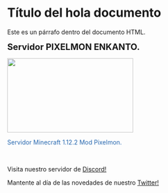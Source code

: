 <!DOCTYPE html>
<html lang="en">
<head>
    <meta charset="UTF-8">
    <meta name="viewport" content="width=device-width, initial-scale=1.0">
</head>
<body style="background-image: url('https://i.imgur.com/Vz5hPh1.png'); background-size: cover; background-repeat: no-repeat;">
    <h1>Título del hola documento</h1>
    <p>Este es un párrafo dentro del documento HTML.</p>
    <p><strong><span style="font-size: 20px;">Servidor PIXELMON ENKANTO.</span></strong></p>
    <p><img src="https://myfiles.space/user_files/213457_c1fb106eadd3bbff/213457_custom_files/img1714898594.png" style="width: 290px; height: 171.205px;" width="290" height="171.205"></p>
    <p><span style="color: rgb(41, 105, 176);">Servidor Minecraft 1.12.2 Mod Pixelmon.</span></p>
    <p><br></p>
    <p>Visita nuestro servidor de <a href="https://discord.gg/WvbrjUweCA">Discord!</a></p>
    <p>Mantente al día de las novedades de nuestro <a href="https://twitter.com/PixelmonenKanto">Twitter!</a></p>
    <p><br></p>
    <p><br></p>
    
</body>
</html>
